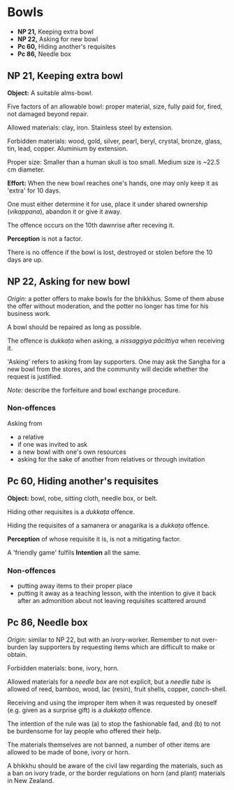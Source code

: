 # Bowls

-   **NP 21,** Keeping extra bowl
-   **NP 22,** Asking for new bowl
-   **Pc 60,** Hiding another's requisites
-   **Pc 86,** Needle box

## NP 21, Keeping extra bowl

**Object:** A suitable alms-bowl.

Five factors of an allowable bowl: proper material, size, fully paid for, fired, not damaged beyond repair.

Allowed materials: clay, iron. Stainless steel by extension.

Forbidden materials: wood, gold, silver, pearl, beryl, crystal, bronze, glass, tin, lead, copper. Aluminium by extension.

Proper size: Smaller than a human skull is too small. Medium size is ~22.5 cm diameter.

**Effort:** When the new bowl reaches one's hands, one may only keep it as 'extra' for 10 days.

One must either determine it for use, place it under shared ownership (*vikappana*), abandon it or give it away.

The offence occurs on the 10th dawnrise after receving it.

**Perception** is not a factor.

There is no offence if the bowl is lost, destroyed or stolen before the 10 days are up.

## NP 22, Asking for new bowl

*Origin:* a potter offers to make bowls for the bhikkhus. Some of them abuse the
offer without moderation, and the potter no longer has time for his business
work.

A bowl should be repaired as long as possible.

The offence is *dukkaṭa* when asking, a *nissaggiya pācittiya* when receiving it.

'Asking' refers to asking from lay supporters. One may ask the Sangha for a new
bowl from the stores, and the community will decide whether the request is
justified.

*Note:* describe the forfeiture and bowl exchange procedure.

### Non-offences

Asking from

- a relative
- if one was invited to ask
- a new bowl with one's own resources
- asking for the sake of another from relatives or through invitation

<!-- latex
\clearpage
-->

## Pc 60, Hiding another's requisites

**Object:** bowl, robe, sitting cloth, needle box, or belt.

Hiding other requisites is a *dukkaṭa* offence.

Hiding the requisites of a samanera or anagarika is a *dukkaṭa* offence.

**Perception** of whose requisite it is, is not a mitigating factor.

A 'friendly game' fulfils **Intention** all the same.

### Non-offences

- putting away items to their proper place
- putting it away as a teaching lesson, with the intention to give it back after
  an admonition about not leaving requisites scattered around

## Pc 86, Needle box

*Origin:* similar to NP 22, but with an ivory-worker. Remember to not
over-burden lay supporters by requesting items which are difficult to make or
obtain.

Forbidden materials: bone, ivory, horn.

Allowed materials for a *needle box* are not explicit, but a *needle tube* is
allowed of reed, bamboo, wood, lac (resin), fruit shells, copper, conch-shell.

Receiving and using the improper item when it was requested by oneself (e.g.
given as a surprise gift) is a *dukkaṭa* offence.

The intention of the rule was (a) to stop the fashionable fad, and (b) to not be
burdensome for lay people who offered their help.

The materials themselves are not banned, a number of other items are allowed to
be made of bone, ivory or horn.

A bhikkhu should be aware of the civil law regarding the materials, such as a
ban on ivory trade, or the border regulations on horn (and plant) materials in
New Zealand.

